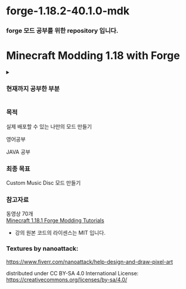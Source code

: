 # forge-1.18.2-40.1.0-mdk

### forge 모드 공부를 위한 repository 입니다.



# Minecraft Modding 1.18 with Forge
<details>
  <summary>
    <h3> 현재까지 공부한 부분 </h3>
  </summary>
  <div markdown="1">
    
    1. [SETTING UP WORKSPACE](https://youtu.be/eqY17yWENEI)
    2. [PARCHMENT MAPPINGS SETUP](https://youtu.be/x1B5DgyShG4)
    3. [CUSTOM ITEMS](https://youtu.be/FrRE_hVi9xo)
    4. [CUSTOM BLOCKS](https://youtu.be/c2zgZI5iTwo)
    5. [CREATIVE MODE TAB](https://youtu.be/_MqS5jqJbiM)
    6. [CUSTOM RECIPES](https://youtu.be/dmk3s0y_J6o)
    
  </div>
</details>

### 목적
실제 배포할 수 있는 나만의 모드 만들기

영어공부

JAVA 공부

### 최종 목표
Custom Music Disc 모드 만들기

### 참고자료
동영상 70개<br>
[Minecraft 1.18.1 Forge Modding Tutorials](https://youtube.com/playlist?list=PLKGarocXCE1Hut51TKKqZKqVZtKLZC48x)
* 강의 원본 코드의 라이센스는 MIT 입니다.

### Textures by nanoattack:
https://www.fiverr.com/nanoattack/help-design-and-draw-pixel-art

distributed under CC BY-SA 4.0 International License:
https://creativecommons.org/licenses/by-sa/4.0/
